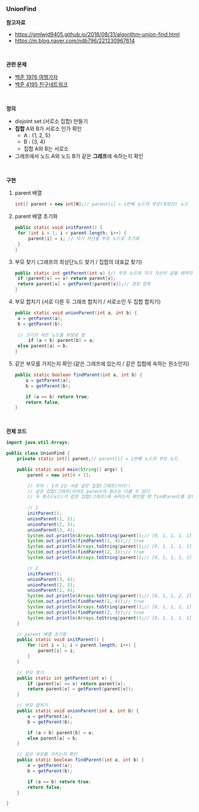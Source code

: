 ### UnionFind

**참고자료**

- https://gmlwjd9405.github.io/2018/08/31/algorithm-union-find.html
- https://m.blog.naver.com/ndb796/221230967614

<br>

**관련 문제**

- [백준 1976 여행가자](./문제풀이/백준_1976_여행가자.md)
- [백준 4195 친구네트워크](./문제풀이/백준_4195_친구네트워크.md)

<br>

**정의**

- disjoint set (서로소 집합) 만들기
- **집합** A와 B가 서로소 인가 확인
  - A : {1, 2, 5}
  - B : {3, 4}
  - 집합 A와 B는 서로소
- 그래프에서 노드 A와 노드 B가 같은 **그래프**에 속하는지 확인

<br>

**구현**

1. parent 배열 

   ```java
   int[] parent = new int[N];// parent[i] = i번쨰 노드의 부모(최상단) 노드
   ```

2. parent 배열 초기화

   ```java
   public static void initParent() {
   	for (int i = 1; i < parent.length; i++) {
   		parent[i] = i; // 자기 자신을 부모 노드로 초기화
   	}
   }
   ```

3. 부모 찾기 (그래프의 최상단노드 찾기 / 집합의 대표값 찾기)

   ```java
   public static int getParent(int v) {// 부모 노드와 자기 자신이 같을 때까지 반복	
   	if (parent[v] == v) return parent[v]; 	
   	return parent[v] = getParent(parent[v]);// 경로 압축
   }
   ```

4. 부모 합치기 (서로 다른 두 그래프 합치기 / 서로소인 두 집합 합치기)

   ```java
   public static void unionParent(int a, int b) {
   	a = getParent(a);
   	b = getParent(b);
       
   	// 크기가 작은 노드를 부모로 함
    	if (a < b) parent[b] = a; 
   	else parent[a] = b;
   }
   ```

5. 같은 부모를 가지는지 확인 (같은 그래프에 있는지 / 같은 집합에 속하는 원소인지)

   ```java
   public static boolean findParent(int a, int b) {
       a = getParent(a);
       b = getParent(b);
   
       if (a == b) return true;
       return false;
   }
   ```

<br>

**전체 코드**

```java
import java.util.Arrays;

public class UnionFind {
	private static int[] parent;// parent[i] = i번쨰 노드의 부모 노드

	public static void main(String[] args) {
		parent = new int[4 + 1];

		// 주의 : 1과 2는 서로 같은 집합(그래프)이다!!
		// 같은 집합(그래프)이어도 parent의 원소는 다를 수 있다
		// 두 원소(노드)가 같은 집합(그래프)에 속하는지 확인할 땐 findParent를 실행
		
		// 1
		initParent();
		unionParent(1, 2);
		unionParent(2, 3);
		unionParent(3, 4);
		System.out.println(Arrays.toString(parent));// [0, 1, 1, 1, 1]
		System.out.println(findParent(1, 4));// true
		System.out.println(Arrays.toString(parent));// [0, 1, 1, 1, 1]
		System.out.println(findParent(2, 3));// true
		System.out.println(Arrays.toString(parent));// [0, 1, 1, 1, 1]

		// 2
		initParent();
		unionParent(3, 4);
		unionParent(2, 3);
		unionParent(1, 4);
		System.out.println(Arrays.toString(parent));// [0, 1, 1, 2, 2]
		System.out.println(findParent(1, 4));// true
		System.out.println(Arrays.toString(parent));// [0, 1, 1, 2, 1]
		System.out.println(findParent(2, 3));// true
		System.out.println(Arrays.toString(parent));// [0, 1, 1, 1, 1]
	}

	// parent 배열 초기화
	public static void initParent() {
		for (int i = 1; i < parent.length; i++) {
			parent[i] = i;
		}
	}

	// 부모 찾기
	public static int getParent(int v) {
		if (parent[v] == v) return parent[v];
		return parent[v] = getParent(parent[v]);
	}

	// 부모 합치기
	public static void unionParent(int a, int b) {
		a = getParent(a);
		b = getParent(b);

		if (a < b) parent[b] = a;
		else parent[a] = b;
	}

	// 같은 부모를 가지는지 확인
	public static boolean findParent(int a, int b) {
		a = getParent(a);
		b = getParent(b);

		if (a == b) return true;
		return false;
	}

}
```

